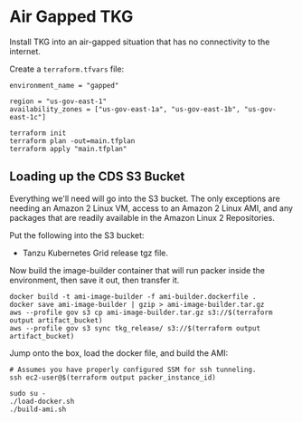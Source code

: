 # Air Gapped TKG

Install TKG into an air-gapped situation that has no connectivity to the internet.

Create a `terraform.tfvars` file:
```
environment_name = "gapped"

region = "us-gov-east-1"
availability_zones = ["us-gov-east-1a", "us-gov-east-1b", "us-gov-east-1c"]
```

```shell
terraform init
terraform plan -out=main.tfplan
terraform apply "main.tfplan"
```

## Loading up the CDS S3 Bucket

Everything we'll need will go into the S3 bucket.  The only exceptions are needing an Amazon 2 Linux VM, access to an Amazon 2 Linux AMI, and any packages that are readily available in the Amazon Linux 2 Repositories.

Put the following into the S3 bucket:
 * Tanzu Kubernetes Grid release tgz file.

Now build the image-builder container that will run packer inside the environment, then save it out, then transfer it.

```shell
docker build -t ami-image-builder -f ami-builder.dockerfile .
docker save ami-image-builder | gzip > ami-image-builder.tar.gz
aws --profile gov s3 cp ami-image-builder.tar.gz s3://$(terraform output artifact_bucket)
aws --profile gov s3 sync tkg_release/ s3://$(terraform output artifact_bucket)
```


Jump onto the box, load the docker file, and build the AMI:

```shell
# Assumes you have properly configured SSM for ssh tunneling.
ssh ec2-user@$(terraform output packer_instance_id)
```

```shell
sudo su -
./load-docker.sh
./build-ami.sh
```